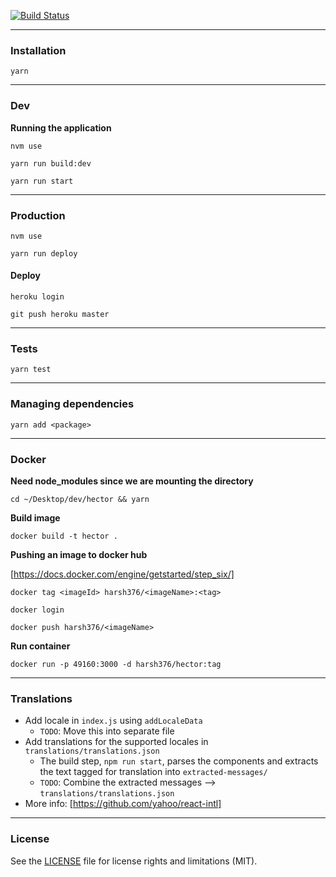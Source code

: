 [![Build Status](https://travis-ci.org/harsh376/Hector.svg?branch=master)](https://travis-ci.org/harsh376/Hector)

---

### Installation

`yarn`

---

### Dev

**Running the application**

`nvm use`

`yarn run build:dev`

`yarn run start`

---

### Production

`nvm use`

`yarn run deploy`

#### Deploy

`heroku login`

`git push heroku master`

---

### Tests

`yarn test`

---

### Managing dependencies

`yarn add <package>`

---

### Docker

**Need node_modules since we are mounting the directory**

`cd ~/Desktop/dev/hector && yarn`

**Build image**

`docker build -t hector .`

**Pushing an image to docker hub**

[https://docs.docker.com/engine/getstarted/step_six/]

`docker tag <imageId> harsh376/<imageName>:<tag>`

`docker login`

`docker push harsh376/<imageName>`

**Run container**

`docker run -p 49160:3000 -d harsh376/hector:tag`

---

### Translations

- Add locale in `index.js` using `addLocaleData`
  + `TODO`: Move this into separate file
- Add translations for the supported locales in `translations/translations.json`
  + The build step, `npm run start`, parses the components and extracts the text tagged for translation into `extracted-messages/`
  + `TODO`: Combine the extracted messages --> `translations/translations.json`
- More info: [https://github.com/yahoo/react-intl]

---

### License

See the [LICENSE](LICENSE.md) file for license rights and limitations (MIT).
